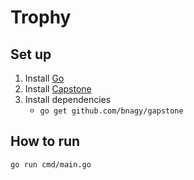 # Trophy

## Set up

1. Install [Go](https://golang.org/dl/)
2. Install [Capstone](http://www.capstone-engine.org/download.html)
3. Install dependencies 
    * `go get github.com/bnagy/gapstone`


## How to run

`go run cmd/main.go`



